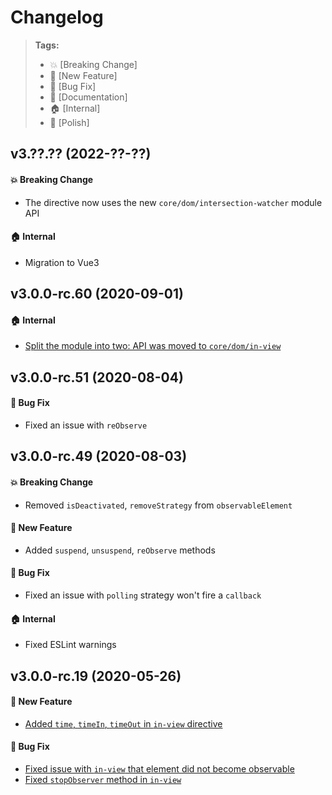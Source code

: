 Changelog
=========

> **Tags:**
> - :boom:       [Breaking Change]
> - :rocket:     [New Feature]
> - :bug:        [Bug Fix]
> - :memo:       [Documentation]
> - :house:      [Internal]
> - :nail_care:  [Polish]

## v3.??.?? (2022-??-??)

#### :boom: Breaking Change

* The directive now uses the new `core/dom/intersection-watcher` module API

#### :house: Internal

* Migration to Vue3

## v3.0.0-rc.60 (2020-09-01)

#### :house: Internal

* [Split the module into two: API was moved to `core/dom/in-view`](https://github.com/V4Fire/Client/issues/310)

## v3.0.0-rc.51 (2020-08-04)

#### :bug: Bug Fix

* Fixed an issue with `reObserve`

## v3.0.0-rc.49 (2020-08-03)

#### :boom: Breaking Change

* Removed `isDeactivated`, `removeStrategy` from `observableElement`

#### :rocket: New Feature

* Added `suspend`, `unsuspend`, `reObserve` methods

#### :bug: Bug Fix

* Fixed an issue with `polling` strategy won't fire a `callback`

#### :house: Internal

* Fixed ESLint warnings

## v3.0.0-rc.19 (2020-05-26)

#### :rocket: New Feature

* [Added `time`, `timeIn`, `timeOut` in `in-view` directive](https://github.com/V4Fire/Client/pull/201)

#### :bug: Bug Fix

* [Fixed issue with `in-view` that element did not become observable](https://github.com/V4Fire/Client/pull/201)
* [Fixed `stopObserver` method in `in-view`](https://github.com/V4Fire/Client/pull/201)
